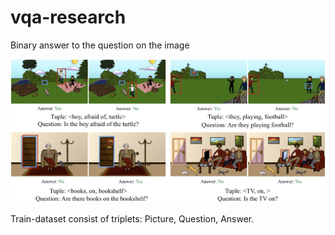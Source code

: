 # vqa-research
Binary answer to the question on the image

![image](qa_visual_logo.png)

Train-dataset consist of triplets: Picture, Question, Answer.

